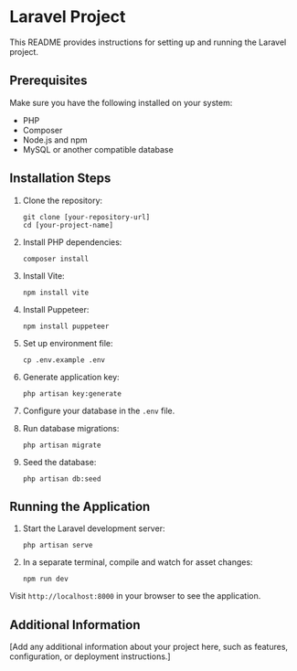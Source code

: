# Laravel Project

This README provides instructions for setting up and running the Laravel project.

## Prerequisites

Make sure you have the following installed on your system:
- PHP
- Composer
- Node.js and npm
- MySQL or another compatible database

## Installation Steps

1. Clone the repository:
   ```
   git clone [your-repository-url]
   cd [your-project-name]
   ```

2. Install PHP dependencies:
   ```
   composer install
   ```

3. Install Vite:
   ```
   npm install vite
   ```

4. Install Puppeteer:
   ```
   npm install puppeteer
   ```

5. Set up environment file:
   ```
   cp .env.example .env
   ```

6. Generate application key:
   ```
   php artisan key:generate
   ```

7. Configure your database in the `.env` file.

8. Run database migrations:
   ```
   php artisan migrate
   ```

9. Seed the database:
   ```
   php artisan db:seed
   ```

## Running the Application

1. Start the Laravel development server:
   ```
   php artisan serve
   ```

2. In a separate terminal, compile and watch for asset changes:
   ```
   npm run dev
   ```

Visit `http://localhost:8000` in your browser to see the application.

## Additional Information

[Add any additional information about your project here, such as features, configuration, or deployment instructions.]
